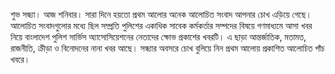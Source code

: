 শুভ সন্ধ্যা। আজ শনিবার। সারা দিনে হয়তো প্রথম আলোর অনেক আলোচিত সংবাদ আপনার চোখ এড়িয়ে গেছে। আলোচিত সংবাদগুলোর মধ্যে ছিল সম্প্রতি পুলিশের একাধিক সাবেক কর্মকর্তার সম্পদের বিষয়ে গণমাধ্যমে আসা খবর নিয়ে বাংলাদেশ পুলিশ সার্ভিস অ্যাসোসিয়েশনের নেতাদের ক্ষোভ প্রকাশের খবরটি। এ ছাড়া আন্তর্জাতিক, মতামত, রাজনীতি, ক্রীড়া ও বিনোদনের নানা খবর আছে। সন্ধ্যার অবসরে চোখ বুলিয়ে নিন প্রথম আলোয় প্রকাশিত আলোচিত পাঁচ খবরে।
